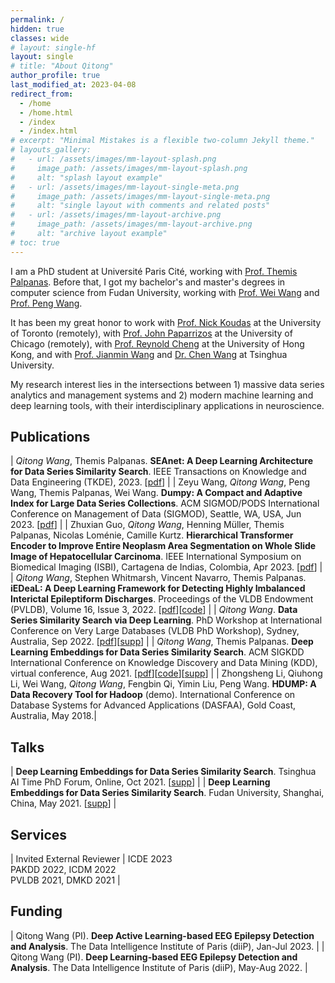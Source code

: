 ```yaml
---
permalink: /
hidden: true
classes: wide
# layout: single-hf
layout: single
# title: "About Qitong"
author_profile: true
last_modified_at: 2023-04-08
redirect_from: 
  - /home
  - /home.html
  - /index
  - /index.html
# excerpt: "Minimal Mistakes is a flexible two-column Jekyll theme."
# layouts_gallery:
#   - url: /assets/images/mm-layout-splash.png
#     image_path: /assets/images/mm-layout-splash.png
#     alt: "splash layout example"
#   - url: /assets/images/mm-layout-single-meta.png
#     image_path: /assets/images/mm-layout-single-meta.png
#     alt: "single layout with comments and related posts"
#   - url: /assets/images/mm-layout-archive.png
#     image_path: /assets/images/mm-layout-archive.png
#     alt: "archive layout example"
# toc: true
---
```


I am a PhD student at Université Paris Cité, working with [Prof. Themis Palpanas](https://helios2.mi.parisdescartes.fr/~themisp/home.html). Before that, I got my bachelor's and master's degrees in computer science from Fudan University, working with [Prof. Wei Wang](https://dblp.uni-trier.de/pid/w/WeiWang9.html) and [Prof. Peng Wang](https://scholar.google.com/citations?user=fxcAZkoAAAAJ).

It has been my great honor to work with [Prof. Nick Koudas](https://www.cs.toronto.edu/~koudas/) at the University of Toronto (remotely), with [Prof. John Paparrizos](https://www.paparrizos.org/) at the University of Chicago (remotely), with [Prof. Reynold Cheng](https://i.cs.hku.hk/~ckcheng/) at the University of Hong Kong, and with [Prof. Jianmin Wang](https://scholar.google.com/citations?user=MiovcboAAAAJ) and [Dr. Chen Wang](https://dblp.uni-trier.de/pid/82/4206-18.html) at Tsinghua University.

My research interest lies in the intersections between 1) massive data series analytics and management systems and 2) modern machine learning and deep learning tools, with their interdisciplinary applications in neuroscience.

## Publications

| *Qitong Wang*, Themis Palpanas. **SEAnet: A Deep Learning Architecture for Data Series Similarity Search**. IEEE Transactions on Knowledge and Data Engineering (TKDE), 2023. \[[pdf](/)\] |
| Zeyu Wang, *Qitong Wang*, Peng Wang, Themis Palpanas, Wei Wang. **Dumpy: A Compact and Adaptive Index for Large Data Series Collections**. ACM SIGMOD/PODS International Conference on Management of Data (SIGMOD), Seattle, WA, USA, Jun 2023. \[[pdf](/)\] |
| Zhuxian Guo, *Qitong Wang*, Henning Müller, Themis Palpanas, Nicolas Loménie, Camille Kurtz. **Hierarchical Transformer Encoder to Improve Entire Neoplasm Area Segmentation on Whole Slide Image of Hepatocellular Carcinoma**. IEEE International Symposium on Biomedical Imaging (ISBI), Cartagena de Indias, Colombia, Apr 2023. \[[pdf](/assets/pdf/isbi23-hitrans.pdf)\] |
| *Qitong Wang*, Stephen Whitmarsh, Vincent Navarro, Themis Palpanas. **iEDeaL: A Deep Learning Framework for Detecting Highly Imbalanced Interictal Epileptiform Discharges**. Proceedings of the VLDB Endowment (PVLDB), Volume 16, Issue 3, 2022. \[[pdf](https://www.vldb.org/pvldb/vol16/p480-wang.pdf)\]\[[code](https://github.com/qtwang/iEDeaL)\] |
| *Qitong Wang*. **Data Series Similarity Search via Deep Learning**. PhD Workshop at International Conference on Very Large Databases (VLDB PhD Workshop), Sydney, Australia, Sep 2022. \[[pdf](/assets/pdf/vldb22phdws-seanet.pdf)\]\[[supp](/kdd21-seanet)\] |
| *Qitong Wang*, Themis Palpanas. **Deep Learning Embeddings for Data Series Similarity Search**. ACM SIGKDD International Conference on Knowledge Discovery and Data Mining (KDD), virtual conference, Aug 2021. \[[pdf](/assets/pdf/kdd21-seanet.pdf)\]\[[code](https://github.com/qtwang/SEAnet)\]\[[supp](/kdd21-seanet)\] |
| Zhongsheng Li, Qiuhong Li, Wei Wang, *Qitong Wang*, Fengbin Qi, Yimin Liu, Peng Wang. **HDUMP: A Data Recovery Tool for Hadoop** (demo). International Conference on Database Systems for Advanced Applications (DASFAA), Gold Coast, Australia, May 2018.|

## Talks

| **Deep Learning Embeddings for Data Series Similarity Search**. Tsinghua AI Time PhD Forum, Online, Oct 2021. \[[supp](/kdd21-seanet)\] |
| **Deep Learning Embeddings for Data Series Similarity Search**. Fudan University, Shanghai, China, May 2021. \[[supp](/kdd21-seanet)\] |

## Services

| Invited External Reviewer | ICDE 2023<br>PAKDD 2022, ICDM 2022<br>PVLDB 2021, DMKD 2021 |

## Funding

| Qitong Wang (PI). **Deep Active Learning-based EEG Epilepsy Detection and Analysis**. The Data Intelligence Institute of Paris (diiP), Jan-Jul 2023. |
| Qitong Wang (PI). **Deep Learning-based EEG Epilepsy Detection and Analysis**. The Data Intelligence Institute of Paris (diiP), May-Aug 2022. |
